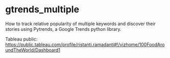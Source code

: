 # gtrends_multiple
How to track relative popularity of multiple keywords and discover their stories using Pytrends, a Google Trends python library.


Tableau public: https://public.tableau.com/profile/ristanti.ramadanti#!/vizhome/100FoodAroundTheWorld/Dashboard1
